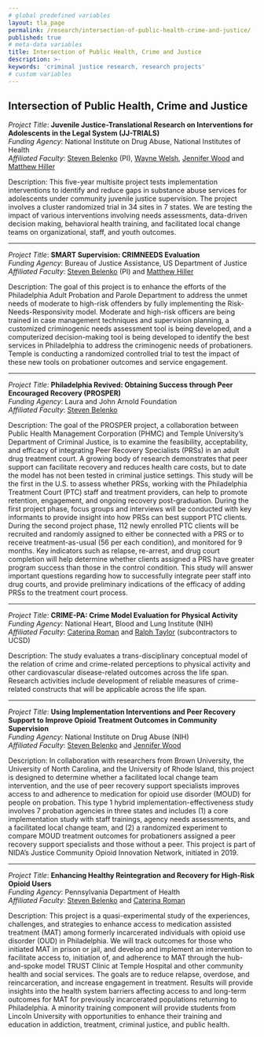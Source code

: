 ```yaml
---
# global predefined variables
layout: tla_page
permalink: /research/intersection-of-public-health-crime-and-justice/
published: true
# meta-data variables
title: Intersection of Public Health, Crime and Justice
description: >-
keywords: 'criminal justice research, research projects'
# custom variables
---
```

## Intersection of Public Health, Crime and Justice

_Project Title_: **Juvenile Justice-Translational Research on Interventions for Adolescents in the Legal System (JJ-TRIALS)** <br>
_Funding Agency_: National Institute on Drug Abuse, National Institutes of Health <br>
_Affiliated Faculty_: [Steven Belenko](https://liberalarts.temple.edu/academics/faculty/belenko-steven) (PI), [Wayne Welsh](https://liberalarts.temple.edu/academics/faculty/welsh-wayne), [Jennifer Wood](https://liberalarts.temple.edu/academics/faculty/wood-jennifer) and [Matthew Hiller](https://liberalarts.temple.edu/academics/faculty/hiller-matt) <br>

Description: This five-year multisite project tests implementation interventions to identify and reduce gaps in substance abuse services for adolescents under community juvenile justice supervision. The project involves a cluster randomized trial in 34 sites in 7 states. We are testing the impact of various interventions involving needs assessments, data-driven decision making, behavioral health training, and facilitated local change teams on organizational, staff, and youth outcomes.

___
 
_Project Title_: **SMART Supervision: CRIMNEEDS Evaluation** <br>
_Funding Agency_: Bureau of Justice Assistance, US Department of Justice <br>
_Affiliated Faculty_: [Steven Belenko](https://liberalarts.temple.edu/academics/faculty/belenko-steven) (PI) and [Matthew Hiller](https://liberalarts.temple.edu/academics/faculty/hiller-matt) <br>

Description: The goal of this project is to enhance the efforts of the Philadelphia Adult Probation and Parole Department to address the unmet needs of moderate to high-risk offenders by fully implementing the Risk-Needs-Responsivity model. Moderate and high-risk officers are being trained in case management techniques and supervision planning, a customized criminogenic needs assessment tool is being developed, and a computerized decision-making tool is being developed to identify the best services in Philadelphia to address the criminogenic needs of probationers. Temple is conducting a randomized controlled trial to test the impact of these new tools on probationer outcomes and service engagement.

___
 
_Project Title_: **Philadelphia Revived: Obtaining Success through Peer Encouraged Recovery (PROSPER)** <br>
_Funding Agency_: Laura and John Arnold Foundation <br>
_Affiliated Faculty_: [Steven Belenko](https://liberalarts.temple.edu/academics/faculty/belenko-steven) <br>

Description: The goal of the PROSPER project, a collaboration between Public Health Management Corporation (PHMC) and Temple University’s Department of Criminal Justice, is to examine the feasibility, acceptability, and efficacy of integrating Peer Recovery Specialists (PRSs) in an adult drug treatment court.  A growing body of research demonstrates that peer support can facilitate recovery and reduces health care costs, but to date the model has not been tested in criminal justice settings. This study will be the first in the U.S. to assess whether PRSs, working with the Philadelphia Treatment Court (PTC) staff and treatment providers, can help to promote retention, engagement, and ongoing recovery post-graduation. During the first project phase, focus groups and interviews will be conducted with key informants to provide insight into how PRSs can best support PTC clients. During the second project phase, 112 newly enrolled PTC clients will be recruited and randomly assigned to either be connected with a PRS or to receive treatment-as-usual (56 per each condition), and monitored for 9 months. Key indicators such as relapse, re-arrest, and drug court completion will help determine whether clients assigned a PRS have greater program success than those in the control condition. This study will answer important questions regarding how to successfully integrate peer staff into drug courts, and provide preliminary indications of the efficacy of adding PRSs to the treatment court process.

___
 
_Project Title_: **CRIME-PA: Crime Model Evaluation for Physical Activity** <br>
_Funding Agency_: National Heart, Blood and Lung Institute (NIH)<br>
_Affiliated Faculty_: [Caterina Roman](https://liberalarts.temple.edu/academics/faculty/roman-caterina) and [Ralph Taylor](https://liberalarts.temple.edu/academics/faculty/taylor-ralph) (subcontractors to UCSD) <br>

Description: The study evaluates a trans-disciplinary conceptual model of the relation of crime and crime-related perceptions to physical activity and other cardiovascular disease-related outcomes across the life span. Research activities include development of reliable measures of crime-related constructs that will be applicable across the life span.

___
 
_Project Title_: **Using Implementation Interventions and Peer Recovery Support to Improve Opioid Treatment Outcomes in Community Supervision** <br>
_Funding Agency_: National Institute on Drug Abuse (NIH) <br>
_Affiliated Faculty_: [Steven Belenko](https://liberalarts.temple.edu/academics/faculty/belenko-steven) and [Jennifer Wood](https://liberalarts.temple.edu/academics/faculty/wood-jennifer)<br>

Description: In collaboration with researchers from Brown University, the University of North Carolina, and the University of Rhode Island, this project is designed to determine whether a facilitated local change team intervention, and the use of peer recovery support specialists improves access to and adherence to medication for opioid use disorder (MOUD) for people on probation.  This type 1 hybrid implementation-effectiveness study involves 7 probation agencies in three states and includes (1) a core implementation study with staff trainings, agency needs assessments, and a facilitated local change team, and (2) a randomized experiment to compare MOUD treatment outcomes for probationers assigned a peer recovery support specialists and those without a peer. This project is part of NIDA’s Justice Community Opioid Innovation Network, initiated in 2019.

___
 
_Project Title_: **Enhancing Healthy Reintegration and Recovery for High-Risk Opioid Users** <br>
_Funding Agency_: Pennsylvania Department of Health<br>
_Affiliated Faculty_: [Steven Belenko](https://liberalarts.temple.edu/academics/faculty/belenko-steven) and [Caterina Roman](https://liberalarts.temple.edu/academics/faculty/roman-caterina)<br>

Description: This project is a quasi-experimental study of the experiences, challenges, and strategies to enhance access to medication assisted treatment (MAT) among formerly incarcerated individuals with opioid use disorder (OUD) in Philadelphia. We will track outcomes for those who initiated MAT in prison or jail, and develop and implement an intervention to facilitate access to, initiation of, and adherence to MAT through the hub-and-spoke model TRUST Clinic at Temple Hospital and other community health and social services. The goals are to reduce relapse, overdose, and reincarceration, and increase engagement in treatment. Results will provide insights into the health system barriers affecting access to and long-term outcomes for MAT for previously incarcerated populations returning to Philadelphia. A minority training component will provide students from Lincoln University with opportunities to enhance their training and education in addiction, treatment, criminal justice, and public health.
